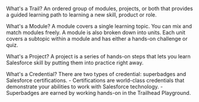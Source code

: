 What's a Trail?
    An ordered group of modules, projects, or both that provides a guided learning path to learning a new skill, product or role.

What's a Module?
    A module covers a single learning topic.  You can mix and  match modules freely.  A module is also broken down into units.  Each unit covers a subtopic within a module and has either a hands-on challenge or quiz.

What's a Project?
    A project is a series of hands-on steps that lets you learn Salesforce skill by putting them into practice right away.

What's a Credential?
    There are two types of credential: superbadges and Salesforce certifications.
        - Certifications are world-class credentials that demonstrate your abilities to work with Salesforce technology.
        - Superbadges are earned by working hands-on in the Trailhead Playground.